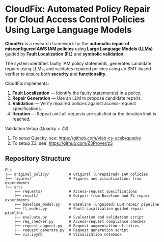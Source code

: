 # CloudFix: Automated Policy Repair for Cloud Access Control Policies Using Large Language Models


**CloudFix** is a research framework for the **automatic repair of misconfigured AWS IAM policies** using **Large Language Models (LLMs)** guided by **Fault Localization (FL)** and **symbolic validation**.

The system identifies faulty IAM policy statements, generates candidate repairs using LLMs, and validates repaired policies using an SMT-based verifier to ensure both **security** and **functionality**.



CloudFix implements:

1. **Fault Localization** — Identify the faulty statement(s) in a policy.  
2. **Repair Generation** — Use an LLM to propose candidate repairs.  
3. **Validation** — Verify repaired policies against access-request specifications.  
4. **Iteration** — Repeat until all requests are satisfied or the iteration limit is reached. 

Validation Setup (Quacky + Z3)

1. To setup Quacky, see: https://github.com/vlab-cs-ucsb/quacky
2. To setup Z3, see: https://github.com/Z3Prover/z3


## Repository Structure

```text
FL/
├── original_policy/         # Original (unrepaired) IAM policies
├── figures/                 # Figures and visualizations from experiments
└── src/
    ├── requests/            # Access-request specifications
    ├── result/              # Outputs from Baseline and FL repair experiments
    ├── baseline_model.py    # Baseline (unguided) LLM repair pipeline
    ├── fl_model.py          # Fault-Localization-guided repair pipeline
    ├── evaluate.py          # Evaluation and validation script
    ├── req_checker.py       # Access-request compliance checker
    ├── request_augment.py   # Request augmentation utilities
    ├── request_generate.py  # Request generation script
    └── viz.ipynb            # Visualization notebook


